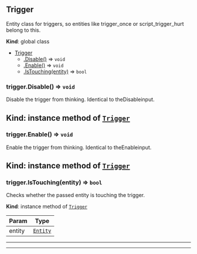 <a name="Trigger"></a>

## Trigger
Entity class for triggers, so entities like trigger_once or script_trigger_hurt belong to this.

**Kind**: global class  

* [Trigger](#Trigger)
    * [.Disable()](#Trigger+Disable) ⇒ <code>void</code>
    * [.Enable()](#Trigger+Enable) ⇒ <code>void</code>
    * [.IsTouching(entity)](#Trigger+IsTouching) ⇒ <code>bool</code>

<a name="Trigger+Disable"></a>

### trigger.Disable() ⇒ <code>void</code>
Disable the trigger from thinking. Identical to theDisableinput.

**Kind**: instance method of [<code>Trigger</code>](#Trigger)  
---
<a name="Trigger+Enable"></a>

### trigger.Enable() ⇒ <code>void</code>
Enable the trigger from thinking. Identical to theEnableinput.

**Kind**: instance method of [<code>Trigger</code>](#Trigger)  
---
<a name="Trigger+IsTouching"></a>

### trigger.IsTouching(entity) ⇒ <code>bool</code>
Checks whether the passed entity is touching the trigger.

**Kind**: instance method of [<code>Trigger</code>](#Trigger)  

| Param | Type |
| --- | --- |
| entity | [<code>Entity</code>](#Entity) | 

---
---
